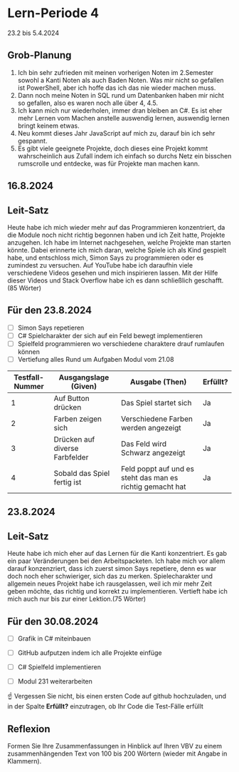 # Lern-Periode 4

23.2 bis 5.4.2024

## Grob-Planung

1. Ich bin sehr zufrieden mit meinen vorherigen Noten im 2.Semester sowohl a Kanti Noten als auch Baden Noten. Was mir nicht so gefallen ist PowerShell, aber ich hoffe das ich das nie wieder machen muss.
2. Dann noch meine Noten in SQL rund um Datenbanken haben mir nicht so gefallen, also es waren noch alle über 4, 4.5. 
3. Ich kann mich nur wiederholen, immer dran bleiben an C#. Es ist eher mehr Lernen vom Machen anstelle auswendig lernen, auswendig lernen bringt keinem etwas. 
4. Neu kommt dieses Jahr JavaScript auf mich zu, darauf bin ich sehr gespannt. 
5. Es gibt viele geeignete Projekte, doch dieses eine Projekt kommt wahrscheinlich aus Zufall indem ich einfach so durchs Netz ein bisschen rumscrolle und entdecke, was für Projekte man machen kann. 

## 16.8.2024
## Leit-Satz

Heute habe ich mich wieder mehr auf das Programmieren konzentriert, da die Module noch nicht richtig begonnen haben und ich Zeit hatte, Projekte anzugehen. Ich habe im Internet nachgesehen, welche Projekte man starten könnte. Dabei erinnerte ich mich daran, welche Spiele ich als Kind gespielt habe, und entschloss mich, Simon Says zu programmieren oder es zumindest zu versuchen. Auf YouTube habe ich daraufhin viele verschiedene Videos gesehen und mich inspirieren lassen. Mit der Hilfe dieser Videos und Stack Overflow habe ich es dann schließlich geschafft.(85 Wörter)

## Für den 23.8.2024

- [ ] Simon Says repetieren
- [ ] C# Spielcharakter der sich auf ein Feld bewegt implementieren
- [ ] Spielfeld programmieren wo verschiedene charaktere drauf rumlaufen können
- [ ] Vertiefung alles Rund um Aufgaben Modul vom 21.08

| Testfall-Nummer | Ausgangslage (Given) | Ausgabe (Then) | Erfüllt? |
| --------------- | -------------------- |  --------------| -------- |
| 1               |  Auf Button drücken  | Das Spiel startet sich|  Ja      |
| 2               |  Farben zeigen sich  | Verschiedene Farben werden angezeigt | Ja        |
| 3               | Drücken auf diverse Farbfelder | Das Feld wird Schwarz angezeigt | Ja |
| 4               | Sobald das Spiel fertig ist | Feld poppt auf und es steht das man es richtig gemacht hat | Ja |

## 23.8.2024
## Leit-Satz

Heute habe ich mich eher auf das Lernen für die Kanti konzentriert. Es gab ein paar Veränderungen bei den Arbeitspacketen. Ich habe mich vor allem darauf konzenzriert, dass ich zuerst simon Says repetiere, denn es war doch noch eher schwieriger, sich das zu merken. Spielecharakter und allgemein neues Projekt habe ich rausgelassen, weil ich mir mehr Zeit geben möchte, das richtig und korrekt zu implementieren. Vertieft habe ich mich auch nur bis zur einer Lektion.(75 Wörter)

## Für den 30.08.2024

- [ ] Grafik in C# miteinbauen
- [ ] GitHub aufputzen indem ich alle Projekte einfüge
- [ ] C# Spielfeld implementieren
- [ ] Modul 231 weiterarbeiten







☝️ Vergessen Sie nicht, bis einen ersten Code auf github hochzuladen, und in der Spalte **Erfüllt?** einzutragen, ob Ihr Code die Test-Fälle erfüllt



## Reflexion

Formen Sie Ihre Zusammenfassungen in Hinblick auf Ihren VBV zu einem zusammenhängenden Text von 100 bis 200 Wörtern (wieder mit Angabe in Klammern).
